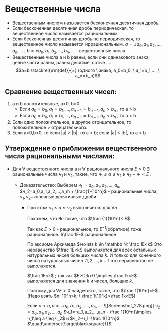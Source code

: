 # Вещественные числа
* Вещественным числом называется бесконечная десятичная дробь.
*  Если бесконечная десятичная дробь периодическая, то вещественное число называется рациональным.
* Если бесконечная десятичная дробь не периодическая, то вещественное число называется иррациональным.
$a=\pm a_0,a_1,a_2,...,a_n,...$  ; $b=\pm b_0,b_1,b_2,...,b_n,...$ - вещественные числа
* Вещественные числа  a и b равны, если они одинакового знака, целые части равны, равны десятые, сотые .... $$a=b \stackrel{\rm{def}}{=} (одного \  знака, a_0=b_0, \ a_1=b_1,..., \ a_n=b_n)$$
## Сравнение вещественных чисел:
1) a и b положительные, a>0, b>0
	* Если $a_0=b_0, a_1=b_1,...,a_{n-1}=b_{n-1},a_n>b_n$ , то a > b
	* Если $a_0=b_0, a_1=b_1,...,a_{n-1}=b_{n-1},a_n<b_n$ , то a < b 
2) Если одно положительное, а другое отрицательное, то положительное > отрицательного.
3) Если a<0,b<0, то если |a| > |b|, то a < b; если |a| < |b|, то a > b
## Утверждение о приближении вещественного числа рациональными числами:
* Для $\forall$ вещественного числа a и $\forall$ рационального числа $E>0 \ \exists$ рациональные числа $ч_1$ и $ч_2$, такие, что $ч_1 \leq a \leq ч_2$ и $ч_2-ч_1<E$ .
	 * Доказательство:
		  Выберем $ч_1=a_0,a_1,a_2,...,a_m$  $ч_2=a_0,a_1,a_2,...,a_m + \frac{1}{10^n}$ - рациональные числа; $ч_1,ч_2 -$конечные десятичные дроби
		  
		* При этом $ч_1\leq a \leq ч_2$ выполняется для $\forall n$ 
		  
		  Покажем, что $\exists n$ такие, что $\frac {1}{10^n}< E$ 
		  
		  Так как $E>0$ - рациональное, то $E^{-1}$(обратное) тоже рациональное.
		  $\frac 1E-$ рациональное
		  
		  По аксиоме Архимеда $\exists k \in \mathbb N: \frac 1E<k$ 
		  Это неравенство $\frac 1E<k$ выполняется для всех остальных натуральных чисел больших числа $k$. И только для конечного числа натуральных чисел :$1,2,...,k-1$ это неравенство не выполняется.
		  
		  $\frac 1E<k$ ; так как $E>0;k>0 \implies \frac 1k<E$ выполняется для значения $k$ и чисел, больших $k$.
		  
		  Поэтому для $\forall E>0$ найдется $n$, такое, что $\frac 1{10^n}<E$. (Надо взять $n: 10^n>k; \ \frac 1{10^k}<\frac 1k<E$)
		  
		  Если $a<o, a=-a_0,a_1,a_2,....,a_n,....$ 
		  ![[Screenshot_278.png]]
		  $ч_2 = a_0,a_1,a_2,...,a_n$
		  $ч_1=-a_1,a_2,...,a_n - \frac 1{10^n}\implies ч_1\leq a \leq ч_2$ и $ч_2-ч_1=\frac 1{10^n}$ $\quad\underset{\large\blacksquare}{}$